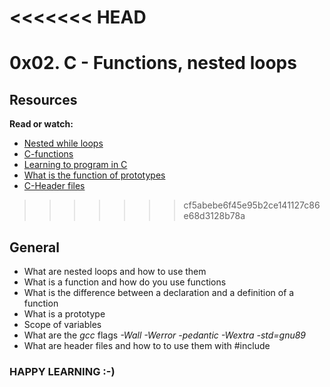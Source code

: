 <<<<<<< HEAD
=======
# 0x02. C - Functions, nested loops

## Resources
**Read or watch:**
* [Nested while loops](https://www.youtube.com/watch?v=Z3iGeQ1gIss)
* [C-functions](https://www.tutorialspoint.com/cprogramming/c_functions.htm)
* [Learning to program in C](https://www.youtube.com/watch?v=qMlnFwYdqIw)
* [What is the function of prototypes](https://www.geeksforgeeks.org/what-is-the-purpose-of-a-function-prototype/)
* [C-Header files](https://www.tutorialspoint.com/cprogramming/c_header_files.htm)

>>>>>>> cf5abebe6f45e95b2ce141127c86e68d3128b78a
## General
* What are nested loops and how to use them
* What is a function and how do you use functions
* What is the difference between a declaration and a definition of a function
* What is a prototype
* Scope of variables
* What are the *gcc* flags *-Wall -Werror -pedantic -Wextra -std=gnu89*
* What are header files and how to to use them with #include

### HAPPY LEARNING :-)
